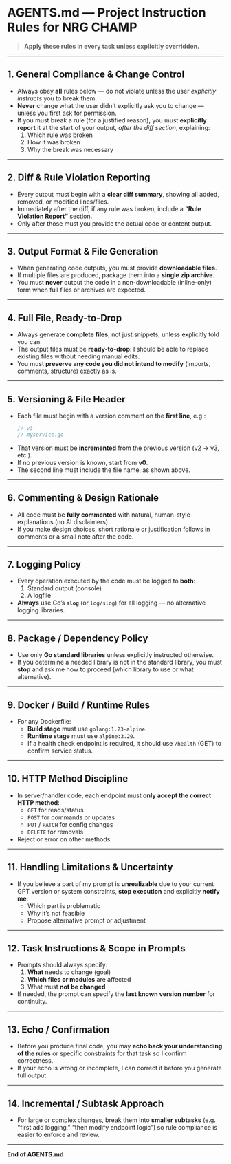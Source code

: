 # AGENTS.md — Project Instruction Rules for NRG CHAMP

> **Apply these rules in every task unless explicitly overridden.**

---

## 1. General Compliance & Change Control

- Always obey **all** rules below — do not violate unless the user *explicitly instructs* you to break them.  
- **Never** change what the user didn’t explicitly ask you to change — unless you first ask for permission.  
- If you must break a rule (for a justified reason), you must **explicitly report** it at the start of your output, *after the diff section*, explaining:
  1. Which rule was broken  
  2. How it was broken  
  3. Why the break was necessary  

---

## 2. Diff & Rule Violation Reporting

- Every output must begin with a **clear diff summary**, showing all added, removed, or modified lines/files.  
- Immediately after the diff, if any rule was broken, include a **“Rule Violation Report”** section.  
- Only after those must you provide the actual code or content output.

---

## 3. Output Format & File Generation

- When generating code outputs, you must provide **downloadable files**.  
- If multiple files are produced, package them into a **single zip archive**.  
- You must **never** output the code in a non-downloadable (inline-only) form when full files or archives are expected.

---

## 4. Full File, Ready-to-Drop

- Always generate **complete files**, not just snippets, unless explicitly told you can.  
- The output files must be **ready-to-drop**: I should be able to replace existing files without needing manual edits.  
- You must **preserve any code you did not intend to modify** (imports, comments, structure) exactly as is.

---

## 5. Versioning & File Header

- Each file must begin with a version comment on the **first line**, e.g.:
  ```go
  // v3
  // myservice.go
  ```  
- That version must be **incremented** from the previous version (v2 → v3, etc.).  
- If no previous version is known, start from **v0**.  
- The second line must include the file name, as shown above.

---

## 6. Commenting & Design Rationale

- All code must be **fully commented** with natural, human-style explanations (no AI disclaimers).  
- If you make design choices, short rationale or justification follows in comments or a small note after the code.

---

## 7. Logging Policy

- Every operation executed by the code must be logged to **both**:
  1. Standard output (console)  
  2. A logfile  
- **Always** use Go’s **`slog`** (or `log/slog`) for all logging — no alternative logging libraries.

---

## 8. Package / Dependency Policy

- Use only **Go standard libraries** unless explicitly instructed otherwise.  
- If you determine a needed library is not in the standard library, you must **stop** and ask me how to proceed (which library to use or what alternative).

---

## 9. Docker / Build / Runtime Rules

- For any Dockerfile:
  - **Build stage** must use `golang:1.23-alpine`.  
  - **Runtime stage** must use `alpine:3.20`.  
  - If a health check endpoint is required, it should use `/health` (GET) to confirm service status.

---

## 10. HTTP Method Discipline

- In server/handler code, each endpoint must **only accept the correct HTTP method**:
  - `GET` for reads/status  
  - `POST` for commands or updates  
  - `PUT` / `PATCH` for config changes  
  - `DELETE` for removals  
- Reject or error on other methods.

---

## 11. Handling Limitations & Uncertainty

- If you believe a part of my prompt is **unrealizable** due to your current GPT version or system constraints, **stop execution** and explicitly **notify me**:
  - Which part is problematic  
  - Why it’s not feasible  
  - Propose alternative prompt or adjustment

---

## 12. Task Instructions & Scope in Prompts

- Prompts should always specify:
  1. **What** needs to change (goal)  
  2. **Which files or modules** are affected  
  3. What must **not be changed**  
- If needed, the prompt can specify the **last known version number** for continuity.

---

## 13. Echo / Confirmation

- Before you produce final code, you may **echo back your understanding of the rules** or specific constraints for that task so I confirm correctness.  
- If your echo is wrong or incomplete, I can correct it before you generate full output.

---

## 14. Incremental / Subtask Approach

- For large or complex changes, break them into **smaller subtasks** (e.g. “first add logging,” “then modify endpoint logic”) so rule compliance is easier to enforce and review.

---

**End of AGENTS.md**
